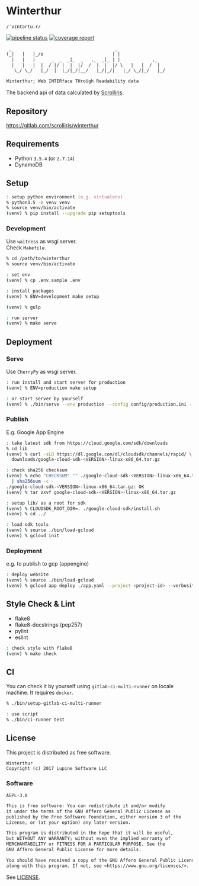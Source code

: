 # Winterthur

`/ˈvɪntərtuːr/`

[![pipeline status][pipeline]][commit] [![coverage report][coverage]][commit]


```txt
 _                                       _
(_|   |   |_/o                          | |
  |   |   |      _  _  _|_  _   ,_  _|_ | |            ,_
  |   |   |  |  / |/ |  |  |/  /  |  |  |/ \   |   |  /  |
   \_/ \_/   |_/  |  |_/|_/|__/   |_/|_/|   |_/ \_/|_/   |_/

Winterthur; Web INTERface THroUgh Readability data
```

The backend api of data calculated by [Scrolliris](
https://about.scrolliris.com/).


## Repository

https://gitlab.com/scrolliris/winterthur


## Requirements

* Python `3.5.4` (or `2.7.14`)
* DynamoDB


## Setup

```zsh
: setup python environment (e.g. virtualenv)
% python3.5 -m venv venv
% source venv/bin/activate
(venv) % pip install --upgrade pip setuptools
```

### Development

Use `waitress` as wsgi server.  
Check `Makefile`.

```zsh
% cd /path/to/winterthur
% source venv/bin/activate

: set env
(venv) % cp .env.sample .env

: install packages
(venv) % ENV=development make setup

(venv) % gulp

: run server
(venv) % make serve
```


## Deployment

### Serve

Use `CherryPy` as wsgi server.

```zsh
: run install and start server for production
(venv) % ENV=production make setup

: or start server by yourself
(venv) % ./bin/serve --env production --config config/production.ini --install
```

### Publish

E.g. Google App Engine

```zsh
: take latest sdk from https://cloud.google.com/sdk/downloads
% cd lib
(venv) % curl -sLO https://dl.google.com/dl/cloudsdk/channels/rapid/ \
  downloads/google-cloud-sdk-<VERSION>-linux-x86_64.tar.gz

: check sha256 checksum
(venv) % echo "CHECKSUM" "" ./google-cloud-sdk-<VERSION>-linux-x86_64.tar.gz \
  | sha256sum -c -
./google-cloud-sdk-<VERSION>-linux-x86_64.tar.gz: OK
(venv) % tar zxvf google-cloud-sdk-<VERSION>-linux-x86_64.tar.gz

: setup lib/ as a root for sdk
(venv) % CLOUDSDK_ROOT_DIR=. ./google-cloud-sdk/install.sh
(venv) % cd ../

: load sdk tools
(venv) % source ./bin/load-gcloud
(venv) % gcloud init
```


### Deployment

e.g. to publish to gcp (appengine)

```zsh
: deploy website
(venv) % source ./bin/load-gcloud
(venv) % gcloud app deploy ./app.yaml --project <project-id> --verbosity=info
```


## Style Check & Lint

* flake8
* flake8-docstrings (pep257)
* pylint
* eslint

```zsh
: check style with flake8
(venv) % make check
```


## CI

You can check it by yourself using `gitlab-ci-multi-runner` on locale machine.
It requires `docker`.

```zsh
% ./bin/setup-gitlab-ci-multi-runner

: use script
% ./bin/ci-runner test
```


## License

This project is distributed as free software.

```
Winterthur
Copyright (c) 2017 Lupine Software LLC
```

### Software

`AGPL-3.0`

```txt
This is free software: You can redistribute it and/or modify
it under the terms of the GNU Affero General Public License as
published by the Free Software Foundation, either version 3 of the
License, or (at your option) any later version.

This program is distributed in the hope that it will be useful,
but WITHOUT ANY WARRANTY; without even the implied warranty of
MERCHANTABILITY or FITNESS FOR A PARTICULAR PURPOSE. See the
GNU Affero General Public License for more details.

You should have received a copy of the GNU Affero General Public License
along with this program. If not, see <https://www.gnu.org/licenses/>.
```

See [LICENSE](LICENSE).


[pipeline]: https://gitlab.com/scrolliris/winterthur/badges/master/pipeline.svg
[coverage]: https://gitlab.com/scrolliris/winterthur/badges/master/coverage.svg
[commit]: https://gitlab.com/scrolliris/winterthur/commits/master
